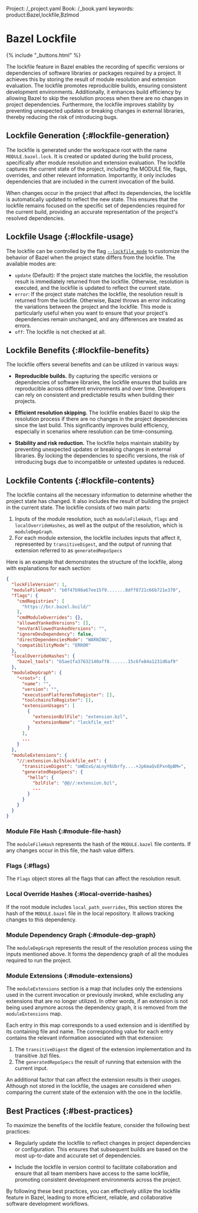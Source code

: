 Project: /_project.yaml
Book: /_book.yaml
keywords: product:Bazel,lockfile,Bzlmod

# Bazel Lockfile

{% include "_buttons.html" %}

The lockfile feature in Bazel enables the recording of specific versions or
dependencies of software libraries or packages required by a project. It
achieves this by storing the result of module resolution and extension
evaluation. The lockfile promotes reproducible builds, ensuring consistent
development environments. Additionally, it enhances build efficiency by allowing
Bazel to skip the resolution process when there are no changes in project
dependencies. Furthermore, the lockfile improves stability by preventing
unexpected updates or breaking changes in external libraries, thereby reducing
the risk of introducing bugs.

## Lockfile Generation {:#lockfile-generation}

The lockfile is generated under the workspace root with the name
`MODULE.bazel.lock`. It is created or updated during the build process,
specifically after module resolution and extension evaluation. The lockfile
captures the current state of the project, including the MODULE file, flags,
overrides, and other relevant information. Importantly, it only includes
dependencies that are included in the current invocation of the build.

When changes occur in the project that affect its dependencies, the lockfile is
automatically updated to reflect the new state. This ensures that the lockfile
remains focused on the specific set of dependencies required for the current
build, providing an accurate representation of the project's resolved
dependencies.

## Lockfile Usage {:#lockfile-usage}

The lockfile can be controlled by the flag
[`--lockfile_mode`](/reference/command-line-reference#flag--lockfile_mode) to
customize the behavior of Bazel when the project state differs from the
lockfile. The available modes are:

*   `update` (Default): If the project state matches the lockfile, the
    resolution result is immediately returned from the lockfile. Otherwise,
    resolution is executed, and the lockfile is updated to reflect the current
    state.
*   `error`: If the project state matches the lockfile, the resolution result is
    returned from the lockfile. Otherwise, Bazel throws an error indicating the
    variations between the project and the lockfile. This mode is particularly
    useful when you want to ensure that your project's dependencies remain
    unchanged, and any differences are treated as errors.
*   `off`: The lockfile is not checked at all.

## Lockfile Benefits {:#lockfile-benefits}

The lockfile offers several benefits and can be utilized in various ways:

-   **Reproducible builds.** By capturing the specific versions or dependencies
    of software libraries, the lockfile ensures that builds are reproducible
    across different environments and over time. Developers can rely on
    consistent and predictable results when building their projects.

-   **Efficient resolution skipping.** The lockfile enables Bazel to skip the
    resolution process if there are no changes in the project dependencies since
    the last build. This significantly improves build efficiency, especially in
    scenarios where resolution can be time-consuming.

-   **Stability and risk reduction.** The lockfile helps maintain stability by
    preventing unexpected updates or breaking changes in external libraries. By
    locking the dependencies to specific versions, the risk of introducing bugs
    due to incompatible or untested updates is reduced.

## Lockfile Contents {:#lockfile-contents}

The lockfile contains all the necessary information to determine whether the
project state has changed. It also includes the result of building the project
in the current state. The lockfile consists of two main parts:

1.  Inputs of the module resolution, such as `moduleFileHash`, `flags` and
    `localOverrideHashes`, as well as the output of the resolution, which is
    `moduleDepGraph`.
2.  For each module extension, the lockfile includes inputs that affect it,
    represented by `transitiveDigest`, and the output of running that extension
    referred to as `generatedRepoSpecs`

Here is an example that demonstrates the structure of the lockfile, along with
explanations for each section:

```json
{
  "lockFileVersion": 1,
  "moduleFileHash": "b0f47b98a67ee15f9.......8dff8721c66b721e370",
  "flags": {
    "cmdRegistries": [
      "https://bcr.bazel.build/"
    ],
    "cmdModuleOverrides": {},
    "allowedYankedVersions": [],
    "envVarAllowedYankedVersions": "",
    "ignoreDevDependency": false,
    "directDependenciesMode": "WARNING",
    "compatibilityMode": "ERROR"
  },
  "localOverrideHashes": {
    "bazel_tools": "b5ae1fa37632140aff8.......15c6fe84a1231d6af9"
  },
  "moduleDepGraph": {
    "<root>": {
      "name": "",
      "version": "",
      "executionPlatformsToRegister": [],
      "toolchainsToRegister": [],
      "extensionUsages": [
        {
          "extensionBzlFile": "extension.bzl",
          "extensionName": "lockfile_ext"
        }
      ],
      ...
    }
  },
  "moduleExtensions": {
    "//:extension.bzl%lockfile_ext": {
      "transitiveDigest": "oWDzxG/aLnyY6Ubrfy....+Jp6maQvEPxn0pBM=",
      "generatedRepoSpecs": {
        "hello": {
          "bzlFile": "@@//:extension.bzl",
          ...
        }
      }
    }
  }
}
```

### Module File Hash {:#module-file-hash}

The `moduleFileHash` represents the hash of the `MODULE.bazel` file contents. If
any changes occur in this file, the hash value differs.

### Flags {:#flags}

The `Flags` object stores all the flags that can affect the resolution result.

### Local Override Hashes {:#local-override-hashes}

If the root module includes `local_path_overrides`, this section stores the hash
of the `MODULE.bazel` file in the local repository. It allows tracking changes
to this dependency.

### Module Dependency Graph {:#module-dep-graph}

The `moduleDepGraph` represents the result of the resolution process using the
inputs mentioned above. It forms the dependency graph of all the modules
required to run the project.

### Module Extensions {:#module-extensions}

The `moduleExtensions` section is a map that includes only the extensions used
in the current invocation or previously invoked, while excluding any extensions
that are no longer utilized. In other words, if an extension is not being used
anymore across the dependency graph, it is removed from the `moduleExtensions`
map.

Each entry in this map corresponds to a used extension and is identified by its
containing file and name. The corresponding value for each entry contains the
relevant information associated with that extension:

1.  The `transitiveDigest` the digest of the extension implementation and its
    transitive .bzl files.
2.  The `generatedRepoSpecs` the result of running that extension with the
    current input.

An additional factor that can affect the extension results is their _usages_.
Although not stored in the lockfile, the usages are considered when comparing
the current state of the extension with the one in the lockfile.

## Best Practices {:#best-practices}

To maximize the benefits of the lockfile feature, consider the following best
practices:

*   Regularly update the lockfile to reflect changes in project dependencies or
    configuration. This ensures that subsequent builds are based on the most
    up-to-date and accurate set of dependencies.

*   Include the lockfile in version control to facilitate collaboration and
    ensure that all team members have access to the same lockfile, promoting
    consistent development environments across the project.

By following these best practices, you can effectively utilize the lockfile
feature in Bazel, leading to more efficient, reliable, and collaborative
software development workflows.
